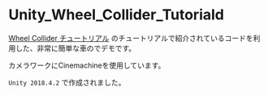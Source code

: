 # Unity_Wheel_Collider_Tutoriald

[Wheel Collider チュートリアル](https://docs.unity3d.com/ja/current/Manual/WheelColliderTutorial.html) のチュートリアルで紹介されているコードを利用した、非常に簡単な車のでデモです。

カメラワークにCinemachineを使用しています。

`Unity 2018.4.2` で作成されました。

